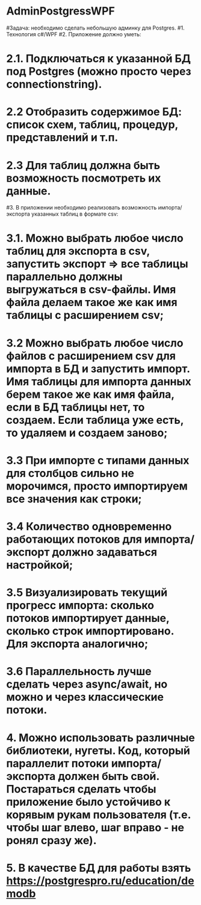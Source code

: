 
# AdminPostgressWPF
#Задача: необходимо сделать небольшую админку для Postgres.
#1. Технология c#/WPF
#2. Приложение должно уметь: 
# 2.1. Подключаться к указанной БД под Postgres (можно просто через connectionstring).
# 2.2 Отобразить содержимое БД: список схем, таблиц, процедур, представлений и т.п. 
# 2.3 Для таблиц должна быть возможность посмотреть их данные.
#3. В приложении необходимо реализовать возможность импорта/экспорта указанных таблиц в формате csv:
# 3.1. Можно выбрать любое число таблиц для экспорта в csv, запустить экспорт => все таблицы параллельно должны выгружаться в csv-файлы. Имя файла делаем такое же как имя таблицы с расширением csv;
# 3.2 Можно выбрать любое число файлов с расширением csv для импорта в БД и запустить импорт. Имя таблицы для импорта данных берем такое же как имя файла, если в БД таблицы нет, то создаем. Если таблица уже есть, то удаляем и создаем заново;
# 3.3 При импорте с типами данных для столбцов сильно не морочимся, просто импортируем все значения как строки;
# 3.4 Количество одновременно работающих потоков для импорта/экспорт должно задаваться настройкой;
# 3.5 Визуализировать текущий прогресс импорта: сколько потоков импортирует данные, сколько строк импортировано. Для экспорта аналогично;
# 3.6 Параллельность лучше сделать через async/await, но можно и через классические потоки.
# 4. Можно использовать различные библиотеки, нугеты. Код, который параллелит потоки импорта/экспорта должен быть свой. Постараться сделать чтобы приложение было устойчиво к корявым рукам пользователя (т.е. чтобы шаг влево, шаг вправо - не ронял сразу же).
# 5. В качестве БД для работы взять https://postgrespro.ru/education/demodb 
